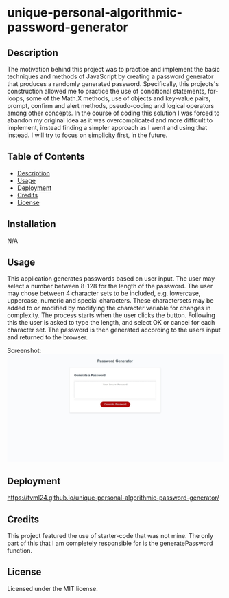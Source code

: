 # unique-personal-algorithmic-password-generator

## Description

The motivation behind this project was to practice and implement the basic techniques and methods of JavaScript by creating a password generator that produces a randomly generated password. Specifically, this projects's construction allowed me to practice the use of conditional statements, for-loops, some of the Math.X methods, use of objects and key-value pairs, prompt, confirm and alert methods, pseudo-coding and logical operators among other concepts. In the course of coding this solution I was forced to abandon my original idea as it was overcomplicated and more difficult to implement, instead finding a simpler approach as I went and using that instead. I will try to focus on simplicity first, in the future.

## Table of Contents

- [Description](#description)
- [Usage](#usage)
- [Deployment](#deployment)
- [Credits](#credits)
- [License](#license)


## Installation

N/A

## Usage

This application generates passwords based on user input. The user may select a number between 8-128 for the length of the password. 
The user may chose between 4 character sets to be included, e.g. lowercase, uppercase, numeric and special characters. These charactersets may be added to or modified by modifying the character variable for changes in complexity.
The process starts when the user clicks the button. Following this the user is asked to type the length, and select OK or cancel for each character set. The password is then generated according to the users input and returned to the browser.

Screenshot:
![My Password Generator](./assets/images/screenshot.jpg)

## Deployment

https://tvml24.github.io/unique-personal-algorithmic-password-generator/

## Credits

This project featured the use of starter-code that was not mine. 
The only part of this that I am completely responsible for is the generatePassword function.

## License

Licensed under the MIT license.

